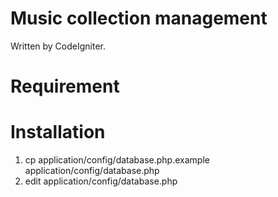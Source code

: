 Music collection management
===========================
Written by CodeIgniter.

Requirement
===========

Installation
============
1. cp application/config/database.php.example application/config/database.php
2. edit application/config/database.php

